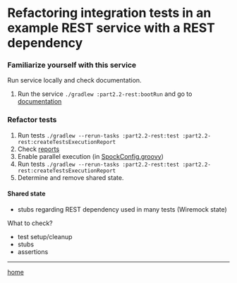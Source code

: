 # Refactoring integration tests in an example  REST service with a REST dependency

### Familiarize yourself with this service

Run service locally and check documentation.

1. Run the service `./gradlew :part2.2-rest:bootRun` and go
   to [documentation](http://localhost:8080/swagger-ui/index.html)

### Refactor tests

1. Run tests `./gradlew --rerun-tasks :part2.2-rest:test :part2.2-rest:createTestsExecutionReport`
2. Check [reports](build/reports/tests-execution/html/test.html)
3. Enable parallel execution (in [SpockConfig.groovy](src/test/resources/SpockConfig.groovy))
4. Run tests `./gradlew --rerun-tasks :part2.2-rest:test :part2.2-rest:createTestsExecutionReport`
5. Determine and remove shared state.

#### Shared state

- stubs regarding REST dependency used in many tests (Wiremock state)

What to check?

- test setup/cleanup
- stubs
- assertions

---
[home](../README.md)